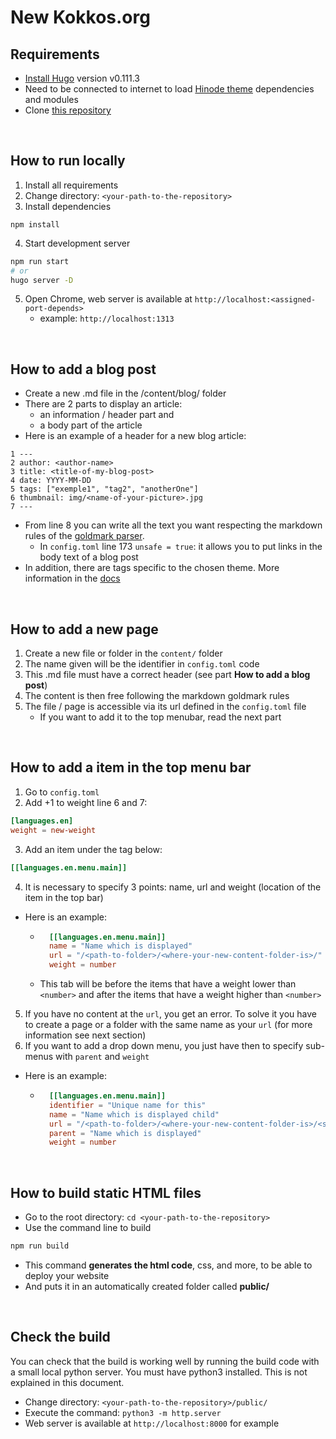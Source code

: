 # New Kokkos.org

## Requirements

- [Install Hugo](https://gohugo.io/installation/) version v0.111.3
- Need to be connected to internet to load [Hinode theme](https://github.com/gethinode/hinode) dependencies and modules
- Clone [this repository](https://github.com/kokkos/kokkos.github.io)

<br />

## How to run locally

1. Install all requirements
2. Change directory: `<your-path-to-the-repository>`
3. Install dependencies
```
npm install
```
4. Start development server
```bash
npm run start
# or
hugo server -D
```
5. Open Chrome, web server is available at `http://localhost:<assigned-port-depends>`
    - example: `http://localhost:1313`

<br />

## How to add a blog post
- Create a new .md file in the /content/blog/ folder
- There are 2 parts to display an article:
    - an information / header part and
    - a body part of the article
- Here is an example of a header for a new blog article:
```
1 ---
2 author: <author-name>
3 title: <title-of-my-blog-post>
4 date: YYYY-MM-DD
5 tags: ["exemple1", "tag2", "anotherOne"]
6 thumbnail: img/<name-of-your-picture>.jpg
7 ---
```
- From line 8 you can write all the text you want respecting the markdown rules of the [goldmark parser](https://github.com/yuin/goldmark).
    - In `config.toml` line 173 `unsafe = true`: it allows you to put links in the body text of a blog post
- In addition, there are tags specific to the chosen theme. More information in the [docs](https://gethinode.com/docs/0.9/getting-started/introduction/)

<br />

## How to add a new page
1. Create a new file or folder in the `content/` folder
2. The name given will be the identifier in `config.toml` code
3. This .md file must have a correct header (see part **How to add a blog post**)
4. The content is then free following the markdown goldmark rules
5. The file / page is accessible via its url defined in the `config.toml` file
    - If you want to add it to the top menubar, read the next part

<br />

## How to add a item in the top menu bar
1. Go to `config.toml`
2. Add +1 to weight line 6 and 7:
```toml
[languages.en]
weight = new-weight
```
3. Add an item under the tag below:
```toml
[[languages.en.menu.main]]
```
4. It is necessary to specify 3 points: name, url and weight (location of the item in the top bar)
- Here is an example:
    - ```toml
        [[languages.en.menu.main]]
        name = "Name which is displayed"
        url = "/<path-to-folder>/<where-your-new-content-folder-is>/"
        weight = number
      ```
    - This tab will be before the items that have a weight lower than `<number>` and after the items that have a weight higher than `<number>`
5. If you have no content at the `url`, you get an error. To solve it you have to create a page or a folder with the same name as your `url` (for more information see next section)
6. If you want to add a drop down menu, you just have then to specify sub-menus with `parent` and `weight`
- Here is an example:
    - ```toml
        [[languages.en.menu.main]]
        identifier = "Unique name for this"
        name = "Name which is displayed child"
        url = "/<path-to-folder>/<where-your-new-content-folder-is>/<sub-file>/"
        parent = "Name which is displayed"
        weight = number
      ```

<br />

## How to build static HTML files 

- Go to the root directory: `cd <your-path-to-the-repository>`
- Use the command line to build
```bash
npm run build
```
- This command **generates the html code**, css, and more, to be able to deploy your website
- And puts it in an automatically created folder called **public/**

<br />

## Check the build 
You can check that the build is working well by running the build code with a small local python server. You must have python3 installed. This is not explained in this document.
- Change directory: `<your-path-to-the-repository>/public/`
- Execute the command: `python3 -m http.server`
- Web server is available at `http://localhost:8000` for example

<br />